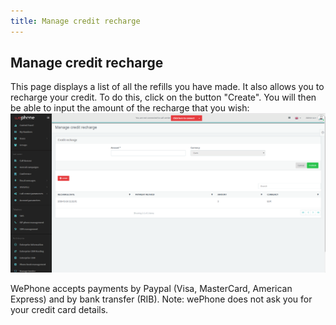 ```yaml
---
title: Manage credit recharge
---
```


## Manage credit recharge

This page displays a list of all the refills you have made. It also allows you to recharge your credit. To do this, click on the button "Create". You will then be able to input the amount of the recharge that you wish:
![Manage credit recharge](/images/manage-credit-recharge.png)

WePhone accepts payments by Paypal (Visa, MasterCard, American Express) and by bank transfer (RIB).
Note: wePhone does not ask you for your credit card details.
